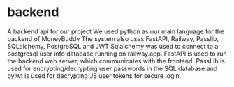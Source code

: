 # backend
A backend api for our project
We used python as our main language for the backend of MoneyBuddy
The system also uses FastAPI, Railway, Passlib, SQLalchemy, PostgreSQL and JWT
Sqlalchemy was used to connect to a postgresql user info database running on railway.app.
FastAPI is used to run the backend web server, which communicates with the frontend.
PassLib is used for encrypting/decrypting user passwords in the SQL database and pyjwt is used for decrypting JS user tokens for secure login. 
